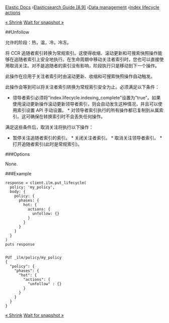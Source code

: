 

[Elastic Docs](/guide/) ›[Elasticsearch Guide [8.9]](index.md) ›[Data
management](data-management.md) ›[Index lifecycle actions](ilm-actions.md)

[« Shrink](ilm-shrink.md) [Wait for snapshot »](ilm-wait-for-snapshot.md)

##Unfollow

允许的阶段：热，温，冷，冷冻。

将 CCR 追随者索引转换为常规索引。这使得收缩、滚动更新和可搜索快照操作能够在追随者索引上安全地执行。在生命周期中移动关注者索引时，您也可以直接使用取消关注。对不是追随者的索引没有影响，阶段执行只是移动到下一个操作。

此操作在应用于关注者索引时由滚动更新、收缩和可搜索快照操作自动触发。

此操作会等到可以将关注者索引转换为常规索引安全为止。必须满足以下条件：

* 领导者索引必须将"index.lifecycle.indexing_complete"设置为"true"。如果使用滚动更新操作滚动更新领导者索引，则会自动发生这种情况，并且可以使用索引设置 API 手动设置。  * 对领导者索引执行的所有操作都已复制到从属索引。这可确保在转换索引时不会丢失任何操作。

满足这些条件后，取消关注将执行以下操作：

* 暂停关注追随者索引的索引。  * 关闭关注者索引。  * 取消关注领导者索引。  * 打开追随者索引(此时是常规索引)。

###Options

None.

###Example

    
    
    response = client.ilm.put_lifecycle(
      policy: 'my_policy',
      body: {
        policy: {
          phases: {
            hot: {
              actions: {
                unfollow: {}
              }
            }
          }
        }
      }
    )
    puts response
    
    
    PUT _ilm/policy/my_policy
    {
      "policy": {
        "phases": {
          "hot": {
            "actions": {
              "unfollow" : {}
            }
          }
        }
      }
    }

[« Shrink](ilm-shrink.md) [Wait for snapshot »](ilm-wait-for-snapshot.md)

